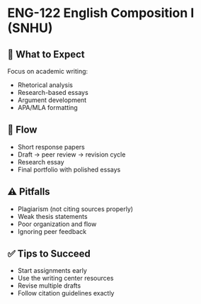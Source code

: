 # ENG-122 English Composition I (SNHU)

## 📝 What to Expect
Focus on academic writing:
- Rhetorical analysis
- Research-based essays
- Argument development
- APA/MLA formatting

## 📅 Flow
- Short response papers
- Draft → peer review → revision cycle
- Research essay
- Final portfolio with polished essays

## ⚠ Pitfalls
- Plagiarism (not citing sources properly)
- Weak thesis statements
- Poor organization and flow
- Ignoring peer feedback

## ✅ Tips to Succeed
- Start assignments early
- Use the writing center resources
- Revise multiple drafts
- Follow citation guidelines exactly
